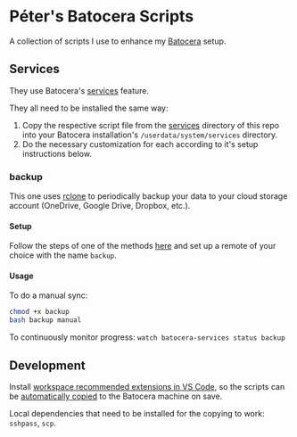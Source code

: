 # Péter's Batocera Scripts

A collection of scripts I use to enhance my [Batocera](https://batocera.org/) setup.

## Services

They use Batocera's [services](https://wiki.batocera.org/launch_a_script#services) feature.

They all need to be installed the same way:

1. Copy the respective script file from the [services](/services/) directory of this repo into your Batocera installation's `/userdata/system/services` directory.
2. Do the necessary customization for each according to it's setup instructions below.

### backup

This one uses [rclone](https://rclone.org/) to periodically backup your data to your cloud storage account (OneDrive, Google Drive, Dropbox, etc.).

#### Setup

Follow the steps of one of the methods [here](https://rclone.org/remote_setup/) and set up a remote of your choice with the name `backup`.

#### Usage

To do a manual sync:

```bash
chmod +x backup
bash backup manual
```

To continuously monitor progress: `watch batocera-services status backup`

## Development

Install [workspace recommended extensions in VS Code](https://code.visualstudio.com/docs/editor/extension-marketplace#_workspace-recommended-extensions), so the scripts can be [automatically copied](/.vscode/settings.json#L6) to the Batocera machine on save.

Local dependencies that need to be installed for the copying to work: `sshpass`, `scp`.

